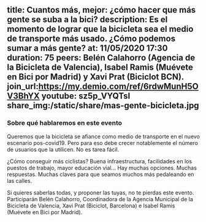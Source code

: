 title: Cuantos más, mejor: ¿cómo hacer que más gente se suba a la bici?
description: Es el momento de lograr que la bicicleta sea el medio de transporte más usado. ¿Cómo podemos sumar a más gente?
at: 11/05/2020 17:30
duration: 75
peers: Belén Calahorro (Agencia de la Bicicleta de Valencia), Isabel Ramis (Muévete en Bici por Madrid) y Xavi Prat (Biciclot BCN). 
join_url:https://my.demio.com/ref/6rdwMunH5OV3BhYX
youtube: sz5p_VYQTsI
share_img:/static/share/mas-gente-bicicleta.jpg
----
### Sobre qué hablaremos en este evento

Queremos que la bicicleta se afiance como medio de transporte en el nuevo escenario pos-covid19. Pero para eso debe crecer notablemente el número de usuarios que la utilicen. No es tarea fácil.

¿Cómo conseguir más ciclistas? Buena infraestructura, facilidades en los puestos de trabajo, mayor educación vial… Hay muchas opciones. Muchas respuestas. Muchas claves para que seamos muchos más pedaleando en las calles.

Si quieres saberlas todas, y proponer las tuyas, no te pierdas este evento. Participarán Belén Calahorro, Coordinadora de la Agencia Municipal de la Bicicleta de Valencia, Xavi Prat (Biciclot, Barcelona) e Isabel Ramis (Muévete en Bici por Madrid). 
